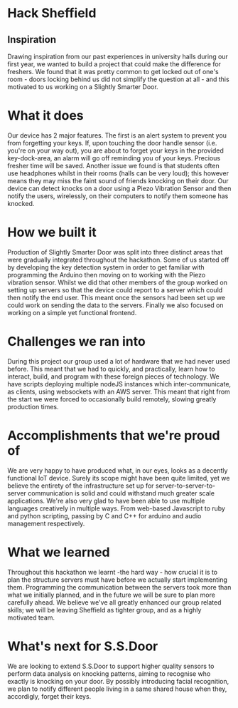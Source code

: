 # Hack Sheffield

## Inspiration
Drawing inspiration from our past experiences in university halls during our first year, we wanted to build a project that could make the difference for freshers. We found that it was pretty common to get locked out of one's room - doors locking behind us did not simplify the question at all - and this motivated to us working on a Slightly Smarter Door.

# What it does
Our device has 2 major features. The first is an alert system to prevent you from forgetting your keys. If, upon touching the door handle sensor (i.e. you're on your way out), you are about to forget your keys in the provided key-dock-area, an alarm will go off reminding you of your keys. Precious fresher time will be saved.
Another issue we found is that students often use headphones whilst in their rooms (halls can be very loud); this however means they may miss the faint sound of friends knocking on their door. Our device can detect knocks on a door using a Piezo Vibration Sensor and then notify the users, wirelessly, on their computers to notify them someone has knocked.

# How we built it
Production of Slightly Smarter Door was split into three distinct areas that were gradually integrated throughout the hackathon.
Some of us started off by developing the key detection system in order to get familiar with programming the Arduino then moving on to working with the Piezo vibration sensor. 
Whilst we did that other members of the group worked on setting up servers so that the device could report to a server which could then notify the end user. This meant once the sensors had been set up we could work on sending the data to the servers.
Finally we also focused on working on a simple yet functional frontend.

# Challenges we ran into
During this project our group used a lot of hardware that we had never used before.
This meant that we had to quickly, and practically, learn how to interact, build, and program with these foreign pieces of technology.
We have scripts deploying multiple nodeJS instances which inter-communicate, as clients, using websockets with an AWS server. This meant that right from the start we were forced to occasionally build remotely, slowing greatly production times. 

# Accomplishments that we're proud of
We are very happy to have produced what, in our eyes, looks as a decently functional IoT device. Surely its scope might have been quite limited, yet we believe the entirety of the infrastructure set up for server-to-server-to-server communication is solid and could withstand much greater scale applications. We're also very glad to have been able to use multiple languages creatively in multiple ways. From web-based Javascript to ruby and python scripting, passing by C and C++ for arduino and audio management respectively.


# What we learned
Throughout this hackathon we learnt -the hard way - how crucial it is to plan the structure servers must have before we actually start implementing them. Programming the communication between the servers took more than what we initially planned, and in the future we will be sure to plan more carefully ahead. We believe we've all greatly enhanced our group related skills; we will be leaving Sheffield as tighter group, and as a highly motivated team.


# What's next for S.S.Door
We are looking to extend S.S.Door to support higher quality sensors to perform data analysis on knocking patterns, aiming to recognise who exactly is knocking on your door.
By possibly introducing facial recognition, we plan to notify different people living in a same shared house when they, accordigly, forget their keys. 
